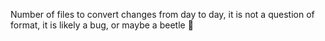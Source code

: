 Number of files to convert changes from day to day,
it is not a question of format, it is likely a bug, or maybe a beetle 🐞 